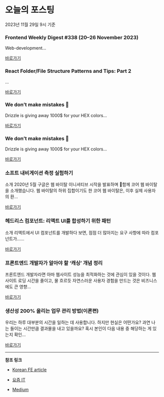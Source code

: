 # 오늘의 포스팅 
2023년 11월 29일 9시 기준 

### Frontend Weekly Digest #338 (20–26 November 2023) 

 Web-development... 

 [바로가기](https://medium.com/@frontender-ua/frontend-weekly-digest-338-20-26-november-2023-0391292f6e58?responsesOpen=true&sortBy=REVERSE_CHRON&source=topic_portal_recommended_stories---------0-84----------front_end_development----------3d5ab537_a71e_4b4b_9089_620ecdeda4f5-------) 

### React Folder/File Structure Patterns and Tips: Part 2 

 ... 

 [바로가기](https://medium.com/@caglayanyanikoglu/react-folder-file-structure-patterns-and-tips-part-2-43e0b1f657b4?responsesOpen=true&sortBy=REVERSE_CHRON&source=topic_portal_recommended_stories---------0-84----------react----------188c1889_e9e5_46cc_b6b8_55abaedb124a-------) 

### We don’t make mistakes 🎨 

 Drizzle is giving away 1000$ for your HEX colors... 

 [바로가기](https://medium.com/drizzle-stories/we-dont-make-mistakes-cc89f98e79fc?responsesOpen=true&sortBy=REVERSE_CHRON&source=topic_portal_recommended_stories---------0-84----------javascript----------80f3f123_fcfd_48ab_902e_3688ec07fd26-------) 

### We don’t make mistakes 🎨 

 Drizzle is giving away 1000$ for your HEX colors... 

 [바로가기](https://medium.com/drizzle-stories/we-dont-make-mistakes-cc89f98e79fc?responsesOpen=true&sortBy=REVERSE_CHRON&source=topic_portal_recommended_stories---------0-84----------typescript----------c6f71919_7e0a_42fa_8a99_cf6b8dae3376-------) 

###  소프트 내비게이션 측정 실험하기 

 소개 2020년 5월 구글은 웹 바이탈 이니셔티브 시작을 발표하며 함께 코어 웹 바이탈을 소개했습니다. 웹 바이탈의 하위 집합이기도 한 코어 웹 바이탈은, 이후 실제 사용자의 환... 

 [바로가기](https://kofearticle.substack.com/p/korean-fe-article-0f7) 

###  헤드리스 컴포넌트: 리액트 UI를 합성하기 위한 패턴 

 소개 리액트에서 UI 컴포넌트를 개발하다 보면, 점점 더 많아지는 요구 사항에 따라 컴포넌트가…... 

 [바로가기](https://kofearticle.substack.com/p/korean-fe-article-ui-2c5) 

### 프론트엔드 개발자가 알아야 할 ‘캐싱’ 개념 정리 

 프론트엔드 개발자라면 아마 웹사이트 성능을 최적화하는 것에 관심이 있을 것이다. 웹사이트 로딩 시간을 줄이고, 물 흐르듯 자연스러운 사용자 경험을 만드는 것은 비즈니스에도 큰 영향... 

 [바로가기](https://yozm.wishket.com/magazine/detail/2341/) 

### 생산성 200% 올리는 업무 관리 방법(이론편) 

 우리는 하루 대부분의 시간을 일하는 데 사용합니다. 하지만 현실은 어떤가요? 과연 나는 들이는 시간만큼 결과물을 내고 있을까요? 혹시 본인이 다음 내용 중 해당하는 게 있는지 확인... 

 [바로가기](https://yozm.wishket.com/magazine/detail/2339/) 

---

**참조 링크**

- [Korean FE article](https://kofearticle.substack.com) 

- [요즘 IT](https://yozm.wishket.com/magazine) 

- [Medium](https://medium.com) 

